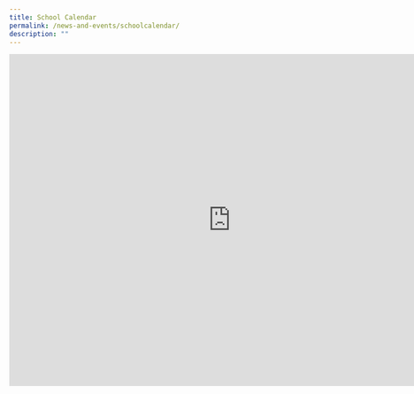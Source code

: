 ```yaml
---
title: School Calendar
permalink: /news-and-events/schoolcalendar/
description: ""
---
```

<iframe scrolling="yes" frameborder="0" height="600" width="800" style="border: 0" src="https://calendar.google.com/calendar/embed?src=c_2c909b007968ca9841913c5960480250c823a405c3565aa5d24730763f21275b%40group.calendar.google.com&amp;ctz=Asia%2FSingapore"></iframe>
